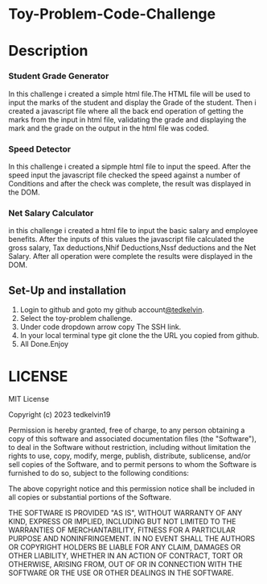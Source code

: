 # Toy-Problem-Code-Challenge
# Description
### Student Grade Generator
In this challenge i created a simple html file.The HTML file will be used to input the marks of the student and display the Grade of the student.
Then i created a javascript file where all the back end operation of getting the marks from the input in html file, validating the grade and displaying the mark and the grade on the output in the html file was coded.

### Speed Detector
In this challenge  i created a sipmple html file to input the speed. After the speed input  the javascript file checked the speed against a number of Conditions and after the check was complete, the result was displayed in the DOM.

### Net Salary Calculator
in this challenge i created a html file to input the basic salary and employee benefits. After the inputs of this values the javascript file calculated the gross salary, Tax deductions,Nhif Deductions,Nssf deductions and the Net Salary. 
After all operation were complete the results were displayed in the DOM.

## Set-Up and installation
1. Login to github and goto my github account[@tedkelvin](https://github.com/tedkelvin19).
2. Select the toy-problem challenge.
3. Under code dropdown arrow copy The SSH link.
4. In your local terminal type git clone the the URL you copied from github.
5. All Done.Enjoy

# LICENSE
MIT License

Copyright (c) 2023 tedkelvin19

Permission is hereby granted, free of charge, to any person obtaining a copy
of this software and associated documentation files (the "Software"), to deal
in the Software without restriction, including without limitation the rights
to use, copy, modify, merge, publish, distribute, sublicense, and/or sell
copies of the Software, and to permit persons to whom the Software is
furnished to do so, subject to the following conditions:

The above copyright notice and this permission notice shall be included in all
copies or substantial portions of the Software.

THE SOFTWARE IS PROVIDED "AS IS", WITHOUT WARRANTY OF ANY KIND, EXPRESS OR
IMPLIED, INCLUDING BUT NOT LIMITED TO THE WARRANTIES OF MERCHANTABILITY,
FITNESS FOR A PARTICULAR PURPOSE AND NONINFRINGEMENT. IN NO EVENT SHALL THE
AUTHORS OR COPYRIGHT HOLDERS BE LIABLE FOR ANY CLAIM, DAMAGES OR OTHER
LIABILITY, WHETHER IN AN ACTION OF CONTRACT, TORT OR OTHERWISE, ARISING FROM,
OUT OF OR IN CONNECTION WITH THE SOFTWARE OR THE USE OR OTHER DEALINGS IN THE
SOFTWARE.
